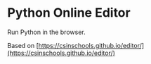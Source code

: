 # Python Online Editor
Run Python in the browser.

Based on [https://csinschools.github.io/editor/](https://csinschools.github.io/editor/)
